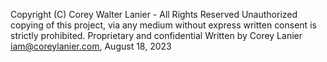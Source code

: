 Copyright (C) Corey Walter Lanier - All Rights Reserved
Unauthorized copying of this project, via any medium without express written consent is strictly prohibited.
Proprietary and confidential
Written by Corey Lanier iam@coreylanier.com, August 18, 2023
